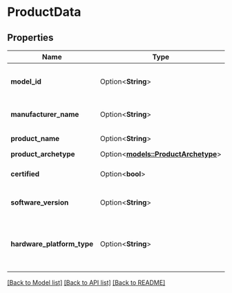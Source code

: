 # ProductData

## Properties

Name | Type | Description | Notes
------------ | ------------- | ------------- | -------------
**model_id** | Option<**String**> | Unique identification of device model | [optional]
**manufacturer_name** | Option<**String**> | Name of device manufacturer | [optional]
**product_name** | Option<**String**> | Name of the product | [optional]
**product_archetype** | Option<[**models::ProductArchetype**](ProductArchetype.md)> |  | [optional]
**certified** | Option<**bool**> | This device is Hue certified | [optional]
**software_version** | Option<**String**> | Software version of the product | [optional]
**hardware_platform_type** | Option<**String**> | Hardware type; identified by Manufacturer code and ImageType | [optional]

[[Back to Model list]](../README.md#documentation-for-models) [[Back to API list]](../README.md#documentation-for-api-endpoints) [[Back to README]](../README.md)


